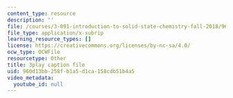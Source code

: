 ```yaml
---
content_type: resource
description: ''
file: /courses/3-091-introduction-to-solid-state-chemistry-fall-2018/960d13bb258fb1a5d1ca158cdb51b4a5_SDrn8A4IzrA.srt
file_type: application/x-subrip
learning_resource_types: []
license: https://creativecommons.org/licenses/by-nc-sa/4.0/
ocw_type: OCWFile
resourcetype: Other
title: 3play caption file
uid: 960d13bb-258f-b1a5-d1ca-158cdb51b4a5
video_metadata:
  youtube_id: null
---
```


